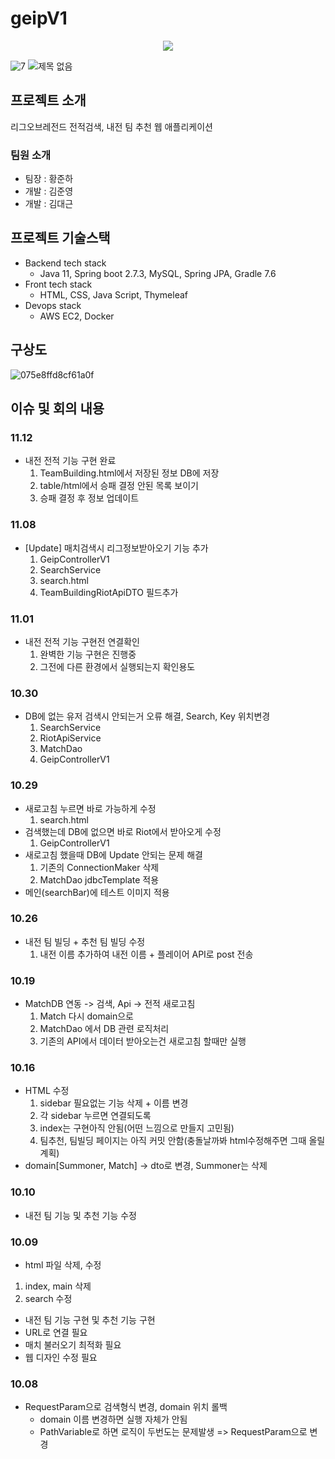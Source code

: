 # geipV1
<p align="center"><img src="https://github.com/lay423/geipV1/assets/41409287/eef3a1fd-2639-4ca1-b8b8-c98c417407da"></p>

![7](https://github.com/lay423/geipV1/assets/41409287/54aecf06-119d-4a2b-80dc-086dab190e60)
![제목 없음](https://github.com/lay423/geipV1/assets/41409287/a453864b-6b0b-4018-a541-94501d96d6b7)

## 프로젝트 소개
리그오브레전드 전적검색, 내전 팀 추천 웹 애플리케이션

### 팀원 소개
- 팀장 : 황준하
- 개발 : 김준영
- 개발 : 김대근

## 프로젝트 기술스택
- Backend tech stack
    - Java 11, Spring boot 2.7.3, MySQL, Spring JPA, Gradle 7.6
- Front tech stack
    - HTML, CSS, Java Script, Thymeleaf
- Devops stack
    - AWS EC2, Docker

## 구상도
![075e8ffd8cf61a0f](https://github.com/lay423/geipV1/assets/41409287/a7a1d188-9433-4f04-a990-53d299968f81)


## 이슈 및 회의 내용

### 11.12
- 내전 전적 기능 구현 완료
  1. TeamBuilding.html에서 저장된 정보 DB에 저장
  2. table/html에서 승패 결정 안된 목록 보이기
  3. 승패 결정 후 정보 업데이트

### 11.08
- [Update] 매치검색시 리그정보받아오기 기능 추가
  1. GeipControllerV1
  2. SearchService
  3. search.html
  4. TeamBuildingRiotApiDTO 필드추가

### 11.01
- 내전 전적 기능 구현전 연결확인
  1. 완벽한 기능 구현은 진행중
  2. 그전에 다른 환경에서 실행되는지 확인용도

### 10.30
- DB에 없는 유저 검색시 안되는거 오류 해결, Search, Key 위치변경
  1. SearchService
  2. RiotApiService
  3. MatchDao
  4. GeipControllerV1


### 10.29
- 새로고침 누르면 바로 가능하게 수정
  1. search.html
- 검색했는데 DB에 없으면 바로 Riot에서 받아오게 수정
  1. GeipControllerV1
- 새로고침 했을때 DB에 Update 안되는 문제 해결 
  1. 기존의 ConnectionMaker 삭제
  2. MatchDao jdbcTemplate 적용
- 메인(searchBar)에 테스트 이미지 적용

### 10.26
- 내전 팀 빌딩 + 추천 팀 빌딩 수정
  1. 내전 이름 추가하여 내전 이름 + 플레이어 API로 post 전송

### 10.19
- MatchDB 연동 -> 검색, Api -> 전적 새로고침
  1. Match 다시 domain으로
  2. MatchDao 에서 DB 관련 로직처리
  3. 기존의 API에서 데이터 받아오는건 새로고침 할때만 실행

### 10.16
- HTML 수정
  1. sidebar 필요없는 기능 삭제 + 이름 변경
  2. 각 sidebar 누르면 연결되도록
  3. index는 구현아직 안됨(어떤 느낌으로 만들지 고민됨)
  4. 팀추천, 팀빌딩 페이지는 아직 커밋 안함(충돌날까봐 html수정해주면 그때 올릴계획)
- domain[Summoner, Match] -> dto로 변경, Summoner는 삭제

### 10.10
- 내전 팀 기능 및 추천 기능 수정

### 10.09
- html 파일 삭제, 수정
1. index, main 삭제
2. search 수정


- 내전 팀 기능 구현 및 추천 기능 구현
- URL로 연결 필요
- 매치 불러오기 최적화 필요
- 웹 디자인 수정 필요

### 10.08
- RequestParam으로 검색형식 변경, domain 위치 롤백
  - domain 이름 변경하면 실행 자체가 안됨
  - PathVariable로 하면 로직이 두번도는 문제발생 => RequestParam으로 변경
